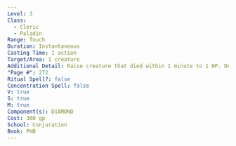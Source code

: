 ```yaml
---
Level: 3
Class:
  - Cleric
  - Paladin
Range: Touch
Duration: Instantaneous
Casting Time: 1 action
Target/Area: 1 creature
Additional Detail: Raise creature that died within 1 minute to 1 HP. Doesn't restore missing parts.
"Page #": 272
Ritual Spell?: false
Concentration Spell: false
V: true
S: true
M: true
Component(s): DIAMOND
Cost: 300 gp
School: Conjuration
Book: PHB
---
```

